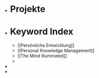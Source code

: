 - # Projekte
- # Keyword Index
	- [[Persönliche Entwicklung]]
	- [[Personal Knowledge Management]]
	- [[The Mind Illuminated]]
	-
-
-
